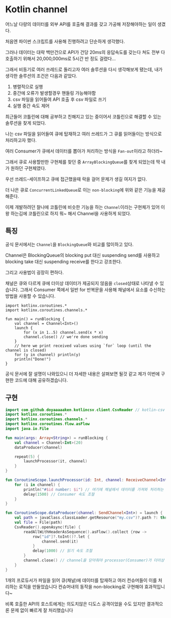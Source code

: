 # Kotlin channel

어느날 다량의 데이터를 외부 API를 호출해 결과를 갖고 가공해 저장해야하는 일이 생겼다.

처음엔 파이썬 스크립트를 사용해 진행하려고 단순하게 생각했다.

그러나 데이터는 대략 백만건으로 API가 건당 20ms의 응답속도를 갖는다 쳐도 전부 다 호출하기 위해서 20,000,000ms로 5시간 반 정도 걸렸다...

그래서 비동기로 여러 쓰레드로 돌리고자 여러 솔루션을 다시 생각해보게 됐는데, 내가 생각한 솔루션의 조건은 다음과 같았다.

1. 병렬적으로 실행
2. 중간에 오류가 발생할경우 핸들링 가능해야함
3. csv 파일을 읽어들여 API 호출 후 csv 파일로 쓰기
4. 실행 중간 속도 제어

최근들어 코틀린에 대해 공부하고 친해지고 있는 중이어서 코틀린으로 해결할 수 있는 솔루션을 찾게 되었다.

나는 csv 파일을 읽어들여 큐에 탑재하고 여러 쓰레드가 그 큐를 읽어들이는 방식으로 처리하고자 했다.

여러 Consumer가 큐에서 데이터를 뽑아가 처리하는 방식을  `Fan-out`이라고 하더라~

그래서 큐로 사용할만한 구현체를 찾던 중 `ArrayBlockingQueue`를 찾게 되었는데 딱 내가 원하던 구현체였다.

우선 쓰레드-세이프하고 큐에 접근했을때 락을 걸어 문제가 생길 여지가 없다.

더 나은 큐로 `ConcurrentLinkedQueue`로 이는 `non-blocking`에 위와 같은 기능을 제공해준다.

이제 개발하려던 찰나에 코틀린에 비슷한 기능을 하는 `Channel`이라는 구현체가 있어 이왕 하는김에 코틀린으로 하지 뭐~ 해서 Channel을 사용하게 되었다.


## 특징

공식 문서에서는 `Channel`을 `BlockingQueue`와 비교를 많이하고 있다.

Channel은 BlockingQueue의 blocking put 대신 suspending send를 사용하고 blocking take 대신 suspending receive를 한다고 강조한다.

그리고 사용법이 굉장히 편하다.

채널은 큐와 다르게 큐에 더이상 데이터가 제공되지 않음을 `closed`상태로 나타낼 수 있습니다.
그래서 Consumer 쪽에서 일반 for 반복문을 사용해 채널에서 요소를 수신하는 방법을 사용할 수 있습니다.

```kotlin:line-numbers {1}
import kotlinx.coroutines.*
import kotlinx.coroutines.channels.*

fun main() = runBlocking {
    val channel = Channel<Int>()
    launch {
        for (x in 1..5) channel.send(x * x)
        channel.close() // we're done sending
    }
    // here we print received values using `for` loop (until the channel is closed)
    for (y in channel) println(y)
    println("Done!")
}
```

공식 문서에 잘 설명이 나와있으니 더 자세한 내용은 살펴보면 될것 같고 제가 이번에 구현한 코드에 대해 공유하겠습니다.

## 구현

```kotlin
import com.github.doyaaaaaken.kotlincsv.client.CsvReader // kotlin-csv 라이브러리 사용
import kotlinx.coroutines.*
import kotlinx.coroutines.channels.*
import kotlinx.coroutines.flow.asFlow
import java.io.File

fun main(args: Array<String>) = runBlocking {
    val channel = Channel<Int>(20)
    dataProducer(channel)

    repeat(5) {
        launchProcessor(it, channel)
    }
}

fun CoroutineScope.launchProcessor(id: Int, channel: ReceiveChannel<Int>) = launch {
    for (i in channel) {
        println("#$id number: $i") // 여기에 채널에서 데이터를 가져와 처리하는 로직을 구현하면 된다.
        delay(1500) // Consumer 속도 조절
    }
}

fun CoroutineScope.dataProducer(channel: SendChannel<Int>) = launch {
    val path = javaClass.classLoader.getResource("my.csv")?.path ?: throw Exception("ex") // 파일 읽기 실패
    val file = File(path)
    CsvReader().openAsync(file) {
        readAllWithHeaderAsSequence().asFlow().collect {row ->
            row["id"]?.toInt()?.let {
                channel.send(it)
            }
            delay(1000) // 읽기 속도 조절
        }
        channel.close() // channel을 닫아줘야 processor(Consumer)가 더이상 대기하지 않는다.
    }
} 
```

1개의 프로듀서가 파일을 읽어 큐(채널)에 데이터를 탑재하고 여러 컨슈머들이 이를 처리하는 로직을 만들었습니다
컨슈머내의 동작을 non-blocking로 구현해야 효과적입니다~

비록 호출한 API의 호스트에게는 의도치않은 디도스 공격이었을 수도 있지만 결과적으론 문제 없이 빠르게 잘 처리했습니다
